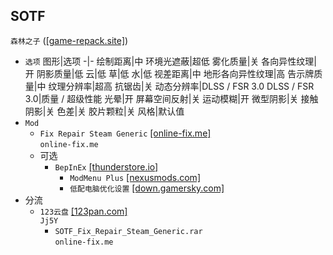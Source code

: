 ## SOTF
`森林之子` ([[game-repack.site]](https://game-repack.site/2024/05/17/sons-of-the-forest-build-14378241/))
* `选项`
  图形|选项
  -|-
  绘制距离|中
  环境光遮蔽|超低
  雾化质量|关
  各向异性纹理|开
  阴影质量|低
  云|低
  草|低
  水|低
  视差距离|中
  地形各向异性纹理|高
  告示牌质量|中
  纹理分辨率|超高
  抗锯齿|关
  动态分辨率|DLSS / FSR 3.0
  DLSS / FSR 3.0|质量 / 超级性能
  光晕|开
  屏幕空间反射|关
  运动模糊|开
  微型阴影|关
  接触阴影|关
  色差|关
  胶片颗粒|关
  风格|默认值
* `Mod`
  * `Fix Repair Steam Generic` [[online-fix.me]](https://online-fix.me/games/survival/17220-sons-of-the-forest-po-seti.html)  
`online-fix.me`
  * 可选
    * `BepInEx` [[thunderstore.io]](https://thunderstore.io/c/sons-of-the-forest/p/BepInEx/BepInExPack_IL2CPP/)
      * `ModMenu Plus` [[nexusmods.com]](https://www.nexusmods.com/sonsoftheforest/mods/113)
      * `低配电脑优化设置` [[down.gamersky.com]](https://down.gamersky.com/pc/202303/1578092.shtml)
* 分流
  * `123云盘` [[123pan.com]](https://www.123pan.com/s/Hn60Vv-8lcKd)  
`Jj5Y`
    * `SOTF_Fix_Repair_Steam_Generic.rar`  
`online-fix.me`